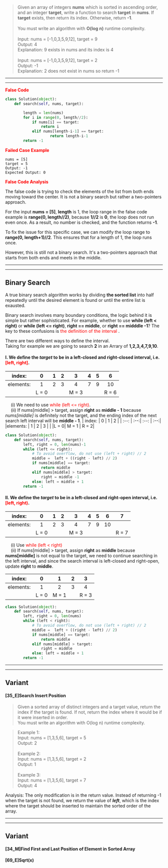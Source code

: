 > Given an array of integers **nums** which is sorted in ascending order, and an integer **target**, write a function to search **target** in **nums**. If **target** exists, then return its index. Otherwise, return **-1**. 
<br><br> You must write an algorithm with **O(log n)** runtime  complexity. 
<br><br> Input: nums = [-1,0,3,5,9,12], target = 9
<br>Output: 4
<br>Explanation: 9 exists in nums and its index is 4 
<br><br> Input: nums = [-1,0,3,5,9,12], target = 2
<br>Output: -1
<br>Explanation: 2 does not exist in nums so return -1

***
***
**<font color = red> False Code</font>**

```python
class Solution(object):
    def search(self, nums, target):

        length = len(nums)
        for i in range(0, length//2):
            if nums[i] == target:
                return i
            elif nums[length-i-1] == target:
                    return length-i-1
        return -1            
```

**<font color = red> Failed Case Example </font>**

```
nums = [5]
target = 5
Output: -1
Expected Output: 0
```


**<font color = red> False Code Analysis </font>**

The false code is trying to check the elements of the list from both ends moving toward the center. It is not a binary search but rather a two-pointers approach.  

For the input **nums = [5]**, **length** is 1, the loop range in the false code example is **range(0, length//2)**, because **1//2** is **0**, the loop does not run even once. As a result, no number is checked, and the function returns **-1**.

To fix the issue for this specific case, we can modify the loop range to **range(0, length+1)//2**. This ensures that for a length of 1, the loop runs once.

However, this is still not a binary search. It's a two-pointers approach that starts from both ends and meets in the middle. 


***
***
## Binary Search
 A true binary search algorithm works by dividing **the sorted list** into half repeatedly until the desired element is found or until the entire list is exausted. 

Binary search involves many boundary conditions, the logic behind it is simple but rather sophisticated. For example, whether to use **while (left < right)** or **while (left <= right)**, **right == middle**, or **right == midddle -1**? The key to these confusions is <font color = red> the definition of the interval </font>.

There are two different ways to define the interval.
<br> Taking for example we are going to search **2** in an Arrary of  **1,2,3,4,7,9,10**.

#### I. We define the *target* to be in a left-closed and right-closed interval, i.e. <font color = red> [left, right]</font>.
   
|index:    | 0   | 1   | 2   | 3   | 4   | 5   |  6  | 
|  :--:    | :--:| :--:| :--:| :--:| :--:| :--:| :--:| 
|elements: | 1   | 2   | 3   | 4   | 7   |  9  |  10 |
|          |L = 0|      |     | M = 3    |     |     | R = 6|

&ensp;&ensp; (i) We need to use <font color = red> while (left <= right)</font>. <br>&ensp;&ensp; (ii) If nums[middle] > target, assign **right** as **middle - 1** because *nums[middle]* is definitely not the target, and the ending index of the next search left interval will be **middle - 1**.
| index:    | 0   | 1   | 2   |
|  :--:     | :--:| :--: | :--:|
|elements:  | 1   | 2    | 3   |
|           |L = 0| M = 1 | R = 2|

```python
class Solution(object):
    def search(self, nums, target):
        left, right = 0, len(nums)-1
        while (left <= right):
            # To avoid overflow, do not use (left + right) // 2
            middle =  left + ((right - left) // 2)   
            if nums[middle] == target:
                return middle
            elif nums[middle] > target:
                right = middle -1
            else: left = middle + 1
        return -1
```
#### II. We define the *target* to be in a left-closed and right-open interval, i.e. <font color = red> [left, right)</font>.

|index:    | 0   | 1   | 2   | 3   | 4   | 5   |  6  |  7  |
|  :--:    | :--:| :--:| :--:| :--:| :--:| :--:| :--:| :--:|
|elements: | 1   | 2   | 3   | 4   | 7   |  9  |  10 |     |
|          |L = 0|      |    | M = 3|    |     |      | R = 7|

&ensp;&ensp; (i) Use <font color = red> while (left < right)</font> <br> &ensp;&ensp; (ii) If nums[middle] > target, assign **right** as **middle** because **nums[middle]** is not equal to the target, we need to continue searching in the left interval, and since the search interval is left-closed and right-open, update **right** to **middle**.

| index:    | 0   | 1   | 2   | 3    |
|  :--:     | :--:| :--: | :--:| :--:|
|elements:  | 1   | 2    | 3   |  4  |
|           |L = 0| M = 1|     | R = 3

```python
class Solution(object):
    def search(self, nums, target):
        left, right = 0, len(nums)
        while (left < right): 
            # To avoid overflow, do not use (left + right) // 2
            middle =  left + ((right - left) // 2)
            if nums[middle] == target:
                return middle
            elif nums[middle] > target:
                right = middle 
            else: left = middle + 1
        return -1
```

***
***
## Variant
#### [35_E]Search Insert Position

>Given a sorted array of distinct integers and a target value, return the index if the target is found. If not, return the index where it would be if it were inserted in order.
<br> You must write an algorithm with O(log n) runtime complexity.

>Example 1: <br> Input: nums = [1,3,5,6], target = 5 <br> Output: 2
<br><br> Example 2: <br> Input: nums = [1,3,5,6], target = 2 <br> Output: 1
<br><br> Example 3: <br> Input: nums = [1,3,5,6], target = 7 <br>Output: 4

Analysis: The only modification is in the return value. Instead of returning -1 when the target is not found, we return the value of ***left***, which is the index where the target should be inserted to maintain the sorted order of the array. 

***
***
## Variant
#### [34_M]Find First and Last Position of Element in Sorted Array
#### [69_E]Sqrt(x)


